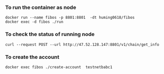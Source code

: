 ### To run the container as node
```
docker run --name fibos -p 8801:8801  -dt huming0618/fibos 
docker exec -d fibos ./run
```

### To check the status of running node
```
curl --request POST --url http://47.52.128.147:8801/v1/chain/get_info
```

### To create the account 
```
docker exec fibos ./create-account  testnetbabc1
```


